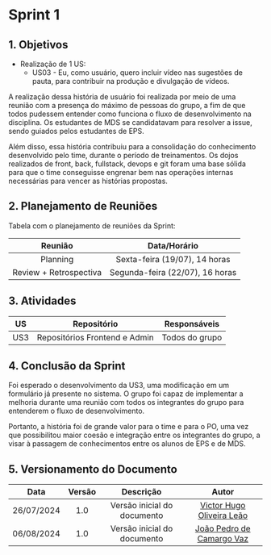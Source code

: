 # Sprint 1

## 1. Objetivos

- Realização de 1 US:
    - US03 - Eu, como usuário, quero incluir vídeo nas sugestões de pauta, para contribuir na produção e divulgação de vídeos.

A realização dessa história de usuário foi realizada por meio de uma reunião com a presença do máximo de pessoas do grupo, a fim de que todos pudessem entender como funciona o fluxo de desenvolvimento na disciplina. Os estudantes de MDS se candidatavam para resolver a issue, sendo guiados pelos estudantes de EPS.

Além disso, essa história contribuiu para a consolidação do conhecimento desenvolvido pelo time, durante o período de treinamentos. Os dojos realizados de front, back, fullstack, devops e git foram uma base sólida para que o time conseguisse engrenar bem nas operações internas necessárias para vencer as histórias propostas.
 
## 2. Planejamento de Reuniões

Tabela com o planejamento de reuniões da Sprint:

| Reunião | Data/Horário |
| :-----: | :----------: |
| Planning | Sexta-feira (19/07), 14 horas |
| Review + Retrospectiva | Segunda-feira (22/07), 16 horas |

## 3. Atividades

| US | Repositório | Responsáveis |
| :---: | :---------: | :----------: |
| US3 | Repositórios Frontend e Admin | Todos do grupo |

## 4. Conclusão da Sprint

Foi esperado o desenvolvimento da US3, uma modificação em um formulário já presente no sistema. O grupo foi capaz de implementar a melhoria durante uma reunião com todos os integrantes do grupo para entenderem o fluxo de desenvolvimento.

Portanto, a história foi de grande valor para o time e para o PO, uma vez que possibilitou maior coesão e integração entre os integrantes do grupo, a visar à passagem de conhecimentos entre os alunos de EPS e de MDS.

## 5. Versionamento do Documento

| Data | Versão | Descrição | Autor |
| :-----: | :-------------: | :---------------: | :-: |
| 26/07/2024 | 1.0 | Versão inicial do documento | [Victor Hugo Oliveira Leão](https://github.com/victorleaoo) |
| 06/08/2024 | 1.0 | Versão inicial do documento | [João Pedro de Camargo Vaz](https://github.com/JoaoPedro0803) |
